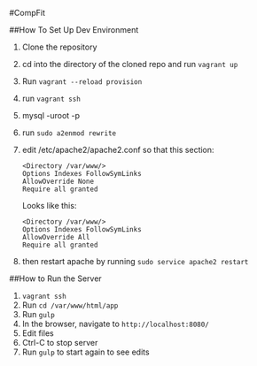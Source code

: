 #CompFit

##How To Set Up Dev Environment

1. Clone the repository
2. cd into the directory of the cloned repo and run `vagrant up`
3. Run `vagrant --reload provision`
4. run `vagrant ssh`
5. mysql -uroot -p
6. run `sudo a2enmod rewrite`
7. edit /etc/apache2/apache2.conf so that this section:

	```
	<Directory /var/www/>
	Options Indexes FollowSymLinks
	AllowOverride None
	Require all granted
	```

	Looks like this:
	

	```
	<Directory /var/www/>
	Options Indexes FollowSymLinks
	AllowOverride All
	Require all granted
	```
8. then restart apache by running `sudo service apache2 restart`

##How to Run the Server
1. `vagrant ssh`
2. Run `cd /var/www/html/app`
3. Run `gulp`
4. In the browser, navigate to `http://localhost:8080/`
5. Edit files
6. Ctrl-C to stop server
7. Run `gulp` to start again to see edits
